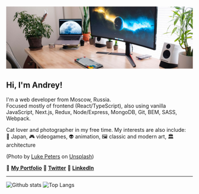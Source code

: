 ![Header](./setup.jpg)

## Hi, I'm Andrey!

I'm a web developer from Moscow, Russia.    
Focused mostly of frontend (React/TypeScript), also using vanilla JavaScript, Next.js, Redux, Node/Express, MongoDB, Git, BEM, SASS, Webpack.

Cat lover and photographer in my free time. My interests are also include:  
🏯 Japan, 🎮 videogames, 👽 animation, 🖼 classic and modern art, 🏛 architecture

(Photo by <a href="https://unsplash.com/@lukepeters?utm_source=unsplash&amp;utm_medium=referral&amp;utm_content=creditCopyText">Luke Peters</a> on <a href="https://unsplash.com/s/photos/monitors?utm_source=unsplash&amp;utm_medium=referral&amp;utm_content=creditCopyText">Unsplash</a>)

💠 [**My Portfolio**](https://catlogic.ru/) 💠 [**Twitter**](https://twitter.com/cat__logic) 💠 [**LinkedIn**](https://www.linkedin.com/in/catlogic/)

---
![Github stats](https://github-readme-stats.vercel.app/api?username=cat-street&show_icons=true&hide=issues&hide_rank=true&count_private=true&theme=vue) ![Top Langs](https://github-readme-stats.vercel.app/api/top-langs/?username=cat-street&layout=compact)
